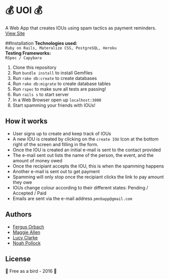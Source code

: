 :moneybag: UOI :moneybag:
======
A Web App that creates IOUs using spam tactics as payment reminders. [View Site](https://uoi.herokuapp.com/)

##Installation
**Technologies used:**
<br>
`Ruby on Rails, Materalize CSS, PostgreSQL, Heroku`
</br>
**Testing Frameworks:**
<br>
`RSpec / Capybara`

1. Clone this repository
2. Run `bundle install` to install Gemfiles
3. Run `rake db:create` to create databases
4. Run `rake db:migrate` to create database tables
5. Run `rspec` to make sure all tests are passing! 
5. Run `rails s` to start server
6. In a Web Browser open up `localhost:3000`
7. Start spamming your friends with IOUs!

## How it works
- User signs up to create and keep track of IOUs 
- A new IOU is created by clicking on the `create IOU` Icon at the bottom right of the screen and filling in the form.
- Once the IOU is created an initial e-mail is sent to the contact provided
- The e-mail sent out lists the name of the person, the event, and the amount of money owed
- Once the recipiant accepts the IOU, this is when the spamming happens
- Another e-mail is sent out to get payment
- Spamming will only stop once the recipiant clicks the link to pay amount they owe
- IOUs change colour according to their different states: Pending / Accepted / Paid
- Emails are sent via the e-mail address `pmnbapp@gmail.com`

Authors
-------
 - [Fergus Orbach](https://github.com/gerauf)
 - [Maggie Allen](https://github.com/pixelandpage)
 - [Lucy Clarke](https://github.com/llcclarke)
 - [Noah Pollock](https//github.com/knowerlittle)

License
-------
:hatching_chick: Free as a bird - 2016 :hatched_chick:
